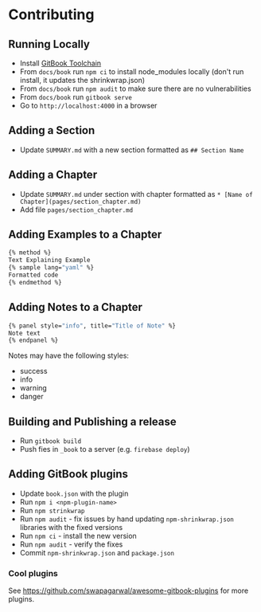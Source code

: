 # Contributing

## Running Locally

- Install [GitBook Toolchain](https://toolchain.gitbook.com/setup.html)
- From `docs/book` run `npm ci`  to install node_modules locally (don't run install, it updates the shrinkwrap.json)
- From `docs/book` run `npm audit` to make sure there are no vulnerabilities
- From `docs/book` run `gitbook serve`
- Go to `http://localhost:4000` in a browser

## Adding a Section

- Update `SUMMARY.md` with a new section formatted as `## Section Name`

## Adding a Chapter

- Update `SUMMARY.md` under section with chapter formatted as `* [Name of Chapter](pages/section_chapter.md)`
- Add file `pages/section_chapter.md`

## Adding Examples to a Chapter

```bash
{% method %}
Text Explaining Example
{% sample lang="yaml" %}
Formatted code
{% endmethod %}
```

## Adding Notes to a Chapter

```bash
{% panel style="info", title="Title of Note" %}
Note text
{% endpanel %}
```

Notes may have the following styles:

- success
- info
- warning
- danger

## Building and Publishing a release

- Run `gitbook build`
- Push fies in `_book` to a server (e.g. `firebase deploy`)

## Adding GitBook plugins

- Update `book.json` with the plugin
- Run `npm i <npm-plugin-name>`
- Run `npm strinkwrap`
- Run `npm audit` - fix issues by hand updating `npm-shrinkwrap.json` libraries with the fixed versions
- Run `npm ci` - install the new version
- Run `npm audit` - verify the fixes
- Commit `npm-shrinkwrap.json` and `package.json`

### Cool plugins

See https://github.com/swapagarwal/awesome-gitbook-plugins for more plugins.